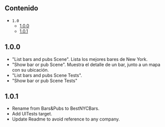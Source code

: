 ## Contenido

* `1.0`
	* [1.0.0](#1.0.0)
	* [1.0.1](#1.0.1)

## <a name="1.0.0"></a> 1.0.0

* "List bars and pubs Scene". Lista los mejores bares de New York.
* "Show bar or pub Scene". Muestra el detalle de un bar, junto a un mapa con su ubicación.
* "List bars and pubs Scene Tests".
* "Show bar or pub Scene Tests"

## <a name="1.0.1"></a> 1.0.1

* Rename from Bars&Pubs to BestNYCBars. 
* Add UITests target.
* Update Readme to avoid reference to any company.
